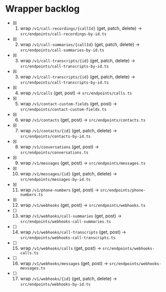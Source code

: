 # Wrapper backlog
- [x] 1. wrap `/v1/call-recordings/{callId}` (get, patch, delete) → `src/endpoints/call-recordings-by-id.ts`
- [x] 2. wrap `/v1/call-summaries/{callId}` (get, patch, delete) → `src/endpoints/call-summaries-by-id.ts`
- [x] 3. wrap `/v1/call-transcripts/{id}` (get, patch, delete) → `src/endpoints/call-transcripts-by-id.ts`
- [x] 3. wrap `/v1/call-transcripts/{id}` (get, patch, delete) → `src/endpoints/call-transcripts-by-id.ts`
- [x] 4. wrap `/v1/calls` (get, post) → `src/endpoints/calls.ts`
- [x] 5. wrap `/v1/contact-custom-fields` (get, post) → `src/endpoints/contact-custom-fields.ts`
- [x] 6. wrap `/v1/contacts` (get, post) → `src/endpoints/contacts.ts`
- [x] 7. wrap `/v1/contacts/{id}` (get, patch, delete) → `src/endpoints/contacts-by-id.ts`
- [x] 8. wrap `/v1/conversations` (get, post) → `src/endpoints/conversations.ts`
- [x] 9. wrap `/v1/messages` (get, post) → `src/endpoints/messages.ts`
- [x] 10. wrap `/v1/messages/{id}` (get, patch, delete) → `src/endpoints/messages-by-id.ts`
- [x] 11. wrap `/v1/phone-numbers` (get, post) → `src/endpoints/phone-numbers.ts`
- [x] 12. wrap `/v1/webhooks` (get, post) → `src/endpoints/webhooks.ts`
- [ ] 13. wrap `/v1/webhooks/call-summaries` (get, post) → `src/endpoints/webhooks-call-summaries.ts`
- [ ] 14. wrap `/v1/webhooks/call-transcripts` (get, post) → `src/endpoints/webhooks-call-transcripts.ts`
- [ ] 15. wrap `/v1/webhooks/calls` (get, post) → `src/endpoints/webhooks-calls.ts`
- [ ] 16. wrap `/v1/webhooks/messages` (get, post) → `src/endpoints/webhooks-messages.ts`
- [ ] 17. wrap `/v1/webhooks/{id}` (get, patch, delete) → `src/endpoints/webhooks-by-id.ts`
